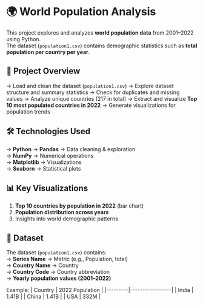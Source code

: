 # 🌍 World Population Analysis

This project explores and analyzes **world population data** from 2001–2022 using Python.  
The dataset (`population1.csv`) contains demographic statistics such as **total population per country per year**.  

## 📌 Project Overview
-> Load and clean the dataset (`population1.csv`)
-> Explore dataset structure and summary statistics
-> Check for duplicates and missing values
-> Analyze unique countries (217 in total)
-> Extract and visualize **Top 10 most populated countries in 2022**
-> Generate visualizations for population trends

## 🛠️ Technologies Used
-> **Python**
-> **Pandas** → Data cleaning & exploration  
-> **NumPy** → Numerical operations  
-> **Matplotlib** → Visualizations  
-> **Seaborn** → Statistical plots  

## 📊 Key Visualizations
1. **Top 10 countries by population in 2022** (bar chart)
2. **Population distribution across years**
3. Insights into world demographic patterns

## 📂 Dataset
The dataset (`population1.csv`) contains:  
-> **Series Name** → Metric (e.g., Population, total)  
-> **Country Name** → Country  
-> **Country Code** → Country abbreviation  
-> **Yearly population values (2001–2022)**  

Example:
| Country | 2022 Population |
|---------|-----------------|
| India   | 1.41B           |
| China   | 1.41B           |
| USA     | 332M            |


